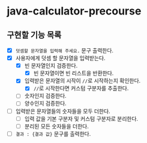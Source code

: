 # java-calculator-precourse

## 구현할 기능 목록

- [x] `덧셈할 문자열을 입력해 주세요.` 문구 출력한다.
- [x] 사용자에게 덧셈 할 문자열을 입력받는다.
    - [x] 빈 문자열인지 검증한다.
        - [x] 빈 문자열이면 빈 리스트을 반환한다.
    - [x] 입력받은 문자열의 시작이 `//`로 시작하는지 확인한다.
        - [x] `//`로 시작한다면 커스텀 구분자를 추출한다.
    - [ ] 숫자인지 검증한다.
    - [ ] 양수인지 검증한다.
- [ ] 입력받은 문자열들의 숫자들을 모두 더한다.
    - [ ] 입력 값을 기본 구분자 및 커스텀 구분자로 분리한다.
    - [ ] 분리된 모든 숫자들을 더한다.
- [ ] `결과 : {결과 값}` 문구를 출력한다.